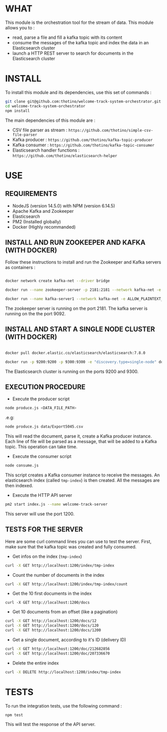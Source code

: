 # WHAT

This module is the orchestration tool for the stream of data. This module allows you to :

- read, parse a file and fill a kafka topic with its content
- consume the messages of the kafka topic and index the data in an Elasticsearch cluster
- launch a HTTP REST server to search for documents in the Elasticsearch cluster

# INSTALL

To install this module and its dependencies, use this set of commands :

```sh
git clone git@github.com:thotino/welcome-track-system-orchestrator.git
cd welcome-track-system-orchestrator
npm install
```

The main dependencies of this module are :

- CSV file parser as stream : `https://github.com/thotino/simple-csv-file-parser`
- Kafka producer : `https://github.com/thotino/kafka-topic-producer`
- Kafka consumer : `https://github.com/thotino/kafka-topic-consumer`
- Elasticsearch handler functions : `https://github.com/thotino/elasticsearch-helper`

# USE

## REQUIREMENTS

- NodeJS (version 14.5.0) with NPM (version 6.14.5)
- Apache Kafka and Zookeeper
- Elasticsearch
- PM2 (Installed globally)
- Docker (Highly recommanded)

## INSTALL AND RUN ZOOKEEPER AND KAFKA (WITH DOCKER)

Follow these instructions to install and run the Zookeeper and Kafka servers as containers :

```sh

docker network create kafka-net --driver bridge

docker run --name zookeeper-server -p 2181:2181 --network kafka-net -e ALLOW_ANONYMOUS_LOGIN=yes bitnami/zookeeper:latest

docker run --name kafka-server1 --network kafka-net -e ALLOW_PLAINTEXT_LISTENER=yes -e KAFKA_CFG_ZOOKEEPER_CONNECT=zookeeper-server:2181 -e KAFKA_CFG_ADVERTISED_LISTENERS=PLAINTEXT://localhost:9092 -p 9092:9092 bitnami/kafka:latest

```

The zookeeper server is running on the port 2181.
The kafka server is running on the the port 9092.

## INSTALL AND START A SINGLE NODE CLUSTER (WITH DOCKER)

```sh

docker pull docker.elastic.co/elasticsearch/elasticsearch:7.8.0

docker run -p 9200:9200 -p 9300:9300 -e "discovery.type=single-node" docker.elastic.co/elasticsearch/elasticsearch:7.8.0

```

The Elasticsearch cluster is running on the ports 9200 and 9300.

## EXECUTION PROCEDURE

- Execute the producer script

```sh
node produce.js <DATA_FILE_PATH>
```

.e.g:

```sh
node produce.js data/Export5045.csv
```

This will read the document, parse it, create a Kafka producer instance.
Each line of file will be parsed as a message, that will be added to a Kafka topic. This operation can take time.

- Execute the consumer script

```sh
node consume.js
```

This script creates a Kafka consumer instance to receive the messages. An elasticsearch index (called `tmp-index`) is then created. All the messages are then indexed.

- Execute the HTTP API server

```sh
pm2 start index.js --name welcome-track-server
```

This server will use the port 1200.

## TESTS FOR THE SERVER

Here are some curl command lines you can use to test the server.
First, make sure that the kafka topic was created and fully consumed.

- Get infos on the index (`tmp-index`)

```sh
curl -X GET http://localhost:1200/index/tmp-index
```

- Count the number of documents in the index

```sh
curl -X GET http://localhost:1200/index/tmp-index/count
```

- Get the 10 first documents in the index

```
curl -X GET http://localhost:1200/docs
```

- Get 10 documents from an offset (like a pagination)

```sh
curl -X GET http://localhost:1200/docs/12
curl -X GET http://localhost:1200/docs/120
curl -X GET http://localhost:1200/docs/1200
```

- Get a single document, according to it's ID (delivery ID)

```sh
curl -X GET http://localhost:1200/doc/212682856
curl -X GET http://localhost:1200/doc/207336670
```

- Delete the entire index

```sh
curl -X DELETE http://localhost:1200/index/tmp-index
```

# TESTS

To run the integration tests, use the following command :

```sh
npm test
```

This will test the response of the API server.

<!-- docker build --build-arg SSH_PRV_KEY="$(cat ~/.ssh/id_rsa)" --build-arg SSH_PUB_KEY="$(cat ~/.ssh/id_rsa.pub)" -t orchestrator-server . -->
